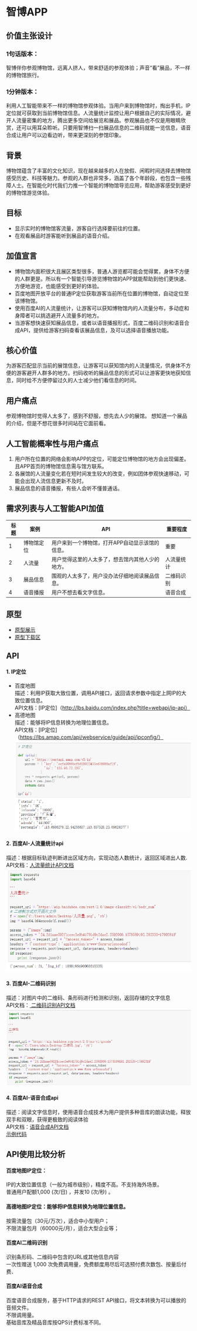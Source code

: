 # 智博APP
## 价值主张设计
### 1句话版本： 
智博伴你参观博物馆，远离人挤人，带来舒适的参观体验；声音“看”展品，不一样的博物馆旅行。
### 1分钟版本： 
利用人工智能带来不一样的博物馆参观体验。当用户来到博物馆时，掏出手机，IP定位就可获取到当前博物馆信息。人流量统计监控让用户根据自己的实际情况，避开人流量密集的地方，腾出更多空间给展览和展品。参观展品也不仅是用眼睛欣赏，还可以用耳朵聆听。只要用智博扫一扫展品信息的二维码就能一览信息，语音合成让用户可以边看边听，带来更深刻的参馆印象。
## 背景
博物馆蕴含了丰富的文化知识，现在越来越多的人在放假、闲暇时间选择去博物馆感受历史、科技等魅力。参观的人群也非常多，涵盖了各个年龄段，也包含一些残障人士。在智能化时代我们力推一个智能的博物馆导览应用，帮助游客感受到更好的博物馆游览体验。

## 目标
-	显示实时的博物馆客流量，游客自行选择要前往的位置。
-	在观看展品时游客能听到展品的语音介绍。
## 加值宣言
-	博物馆内面积很大且展区类型很多，普通人游览都可能会觉得累，身体不方便的人群更是。所以有一个智能引导游览博物馆的APP就能帮助到他们更快速、方便地游览，也能感受到更好的体验。
-	百度地图开放平台的普通IP定位获取游客当前所在位置的博物馆，自动定位至该博物馆。
-	使用百度AI的人流量统计，让游客可以获知博物馆内的人流量分布，多动症和身障者可以挑选避开人流量多的地方。
-	当游客想快速获知展品信息，或者以语音播报形式，百度二维码识别和语音合成API，提供给游客扫码查看该展品信息，及可以选择语音播放功能。
## 核心价值
为游客匹配显示当前的展馆信息，让游客可以获知馆内的人流量情况，供身体不方便的游客避开人群多的地方。扫码收听的展品信息的形式可以让游客更快地获知信息，同时给不方便停留过久的人士减少他们看信息的时间。
## 用户痛点
参观博物馆时觉得人太多了，感到不舒服，想先去人少的展馆。
想知道一个展品的介绍，但是不想花很多时间站在它面前看。
## 人工智能概率性与用户痛点
1.	用户所在位置的网络会影响APP的定位，可能定位博物馆的地方会出现偏差。且APP首页的博物馆信息需与馆方联系。
2.	各展馆的人流量变化若在短时间发生较大的改变，例如团体参观快速移动，可能会出现人流信息更新不及时。
3.	展品信息的语音播报，有些人会听不懂普通话。
## 需求列表与人工智能API加值

| 标题 | 案例 | API | 重要程度 |
| - | - | - | - |
| 1 | 博物馆定位 | 用户来到一个博物馆，打开APP自动显示该馆的信息。 | 重要 |
| 2 | 人流量 | 用户觉得这里的人太多了，想去馆内其他人少的地方。| 人流量统计 | 重要 |
| 3 | 展品信息 | 围观的人太多了，用户没办法仔细地阅读展品信息。 | 二维码识别 | 重要 |
| 4 | 语音播报 | 用户不想去看文字信息。 | 语音合成 | 次重要 |

## 原型
- [原型展示](http://nfunm082.gitee.io/api_museum)
- [原型下载区](https://github.com/NFUNM082/API_ML_AI_museum/tree/master/%E5%8E%9F%E5%9E%8B%E4%B8%8B%E8%BD%BD%E5%8C%BA)

## API
#### 1. IP定位
- 百度地图  
描述：利用IP获取大致位置，调用API接口，返回请求参数中指定上网IP的大致位置信息。  
API文档：[IP定位]（http://lbs.baidu.com/index.php?title=webapi/ip-api）  
- 高德地图  
描述：能够将IP信息转换为地理位置信息。  
API文档：[IP定位]（https://lbs.amap.com/api/webservice/guide/api/ipconfig/）  
![测试代码](https://github.com/NFUNM082/API_ML_AI_museum/blob/master/images/IP.png) 
#### 2. 百度AI-人流量统计api  
描述：根据目标轨迹判断进出区域方向，实现动态人数统计，返回区域进出人数.  
API文档：[人流量统计API文档]( https://ai.baidu.com/ai-doc/BODY/7k3cpyy1t)  
![测试代码](https://github.com/NFUNM082/API_ML_AI_museum/blob/master/images/%E6%B5%81%E9%87%8F.png) 

#### 3. 百度AI-二维码识别  
描述：对图片中的二维码、条形码进行检测和识别，返回存储的文字信息  
API文档：[ 二维码识别API文档]( https://ai.baidu.com/ai-doc/OCR/qk3h7y5o7)  
![测试代码](https://github.com/NFUNM082/API_ML_AI_museum/blob/master/images/%E4%BA%8C%E7%BB%B4%E7%A0%81.png) 

#### 4.	百度AI-语音合成api  
描述：阅读文字信息时，使用语音合成技术为用户提供多种音库的朗读功能，释放双手和双眼，获得更极致的阅读体验  
API文档：[语音合成API文档]( https://ai.baidu.com/ai-doc/SPEECH/Gk38y8lzk)  
[示例代码](https://github.com/Baidu-AIP/speech-demo/tree/master/rest-api-tts/python)


## API使用比较分析
#### 百度地图IP定位：
IP的大致位置信息（一般为城市级别），精度不高。不支持海外场景。  
普通用户配额1,000 (次/日)	，并发10 (次/秒) 。  

#### 高德地图IP定位：能够将IP信息转换为地理位置信息。
按需流量包（30元/万次），适合中小型用户；  
不限流量包月（60000元/月），适合大型企业等；  

#### 百度AI二维码识别
识别条形码、二维码中包含的URL或其他信息内容  
一次性赠送 1,000 次免费调用量，免费额度用尽后可选预付费次数包、按量后付费、  

#### 百度AI语音合成
百度语音合成服务，基于HTTP请求的REST API接口，将文本转换为可以播放的音频文件。  
不限调用量。  
基础音库及精品音库按QPS计费标准不同。  
